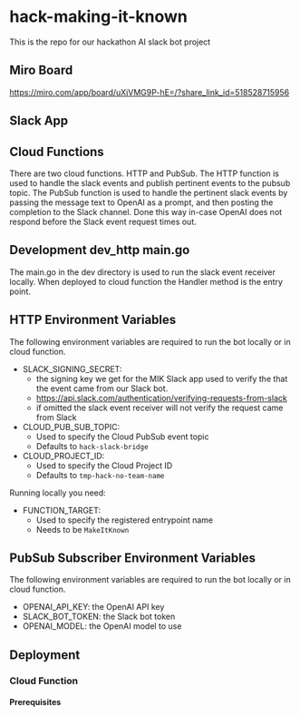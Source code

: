 # hack-making-it-known
This is the repo for our hackathon AI slack bot project

## Miro Board
https://miro.com/app/board/uXjVMG9P-hE=/?share_link_id=518528715956

## Slack App

## Cloud Functions
There are two cloud functions. 
HTTP and PubSub. 
The HTTP function is used to handle the slack events and publish pertinent 
events to the pubsub topic.
The PubSub function is used to handle the pertinent slack events by passing the 
message text to OpenAI as a prompt, and then posting the completion to the Slack channel.
Done this way in-case OpenAI does not respond before the Slack event request times out.

## Development dev_http main.go
The main.go in the dev directory is used to run the slack event receiver locally. 
When deployed to cloud function the Handler method is the entry point.

## HTTP Environment Variables
The following environment variables are required to run the bot locally or in cloud function.
- SLACK_SIGNING_SECRET: 
  - the signing key we get for the MIK Slack app used to verify the that the event came from our Slack bot.
  - https://api.slack.com/authentication/verifying-requests-from-slack
  - if omitted the slack event receiver will not verify the request came from Slack
- CLOUD_PUB_SUB_TOPIC:
  - Used to specify the Cloud PubSub event topic
  - Defaults to `hack-slack-bridge`
- CLOUD_PROJECT_ID:
  - Used to specify the Cloud Project ID
  - Defaults to `tmp-hack-no-team-name`

Running locally you need:
- FUNCTION_TARGET: 
  - Used to specify the registered entrypoint name
  - Needs to be `MakeItKnown` 

## PubSub Subscriber Environment Variables
The following environment variables are required to run the bot locally or in cloud function.
- OPENAI_API_KEY: the OpenAI API key
- SLACK_BOT_TOKEN: the Slack bot token
- OPENAI_MODEL: the OpenAI model to use

## Deployment

### Cloud Function

#### Prerequisites



